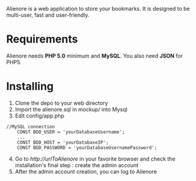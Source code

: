 Alienore is a web application to store your bookmarks. It is designed to be multi-user, fast and user-friendly. 

Requirements
===========
Alienore needs **PHP 5.0** minimum and **MySQL**.
You also need **JSON** for PHP5.

Installing
=======

1. Clone the depo to your web directory
2. Import the alienore.sql in mockup/ into Mysql
3. Edit config/app.php
```
//MySQL connection
    CONST BDD_USER = 'yourDatabaseUsername';
    ...
    CONST BDD_HOST = 'yourDatabaseIP';
    CONST BDD_PASSWORD = 'yourDatabaseUsernamePassword';
```
4. Go to *http://urlToAlienore* in your favorite browser and check the installation's final step : create the admin account
5. After the admin account creation, you can log to Alienore